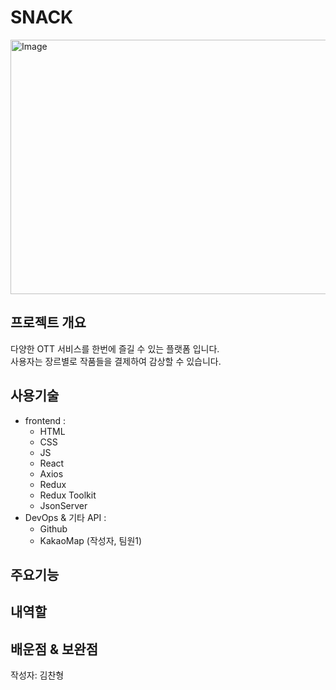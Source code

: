 # SNACK
<img width="800" height="407" alt="Image" src="https://github.com/user-attachments/assets/cf231626-7e0b-47e3-9c20-f1d9be0ce2e3" />  

## 프로젝트 개요
다양한 OTT 서비스를 한번에 즐길 수 있는 플랫폼 입니다.  
사용자는 장르별로 작품들을 결제하여 감상할 수 있습니다. 

## 사용기술
- frontend :
  - HTML
  - CSS
  - JS
  - React
  - Axios
  - Redux
  - Redux Toolkit
  - JsonServer
- DevOps & 기타 API :
  - Github
  - KakaoMap (작성자, 팀원1) 
## 주요기능
## 내역할
## 배운점 & 보완점

작성자: 김찬형
